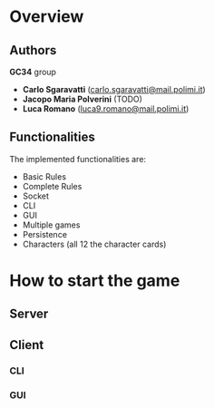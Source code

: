 # Overview

## Authors

<b>GC34</b> group
- <b>Carlo Sgaravatti</b> (carlo.sgaravatti@mail.polimi.it)
- <b>Jacopo Maria Polverini</b> (TODO)
- <b>Luca Romano</b> (luca9.romano@mail.polimi.it)

## Functionalities

The implemented functionalities are:

- Basic Rules
- Complete Rules
- Socket
- CLI 
- GUI
- Multiple games
- Persistence
- Characters (all 12 the character cards)

# How to start the game

## Server

## Client

### CLI

### GUI
